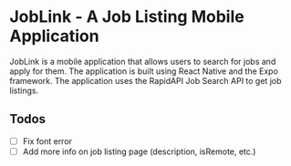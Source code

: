 # JobLink - A Job Listing Mobile Application

JobLink is a mobile application that allows users to search for jobs and apply for them. The application is built using React Native and the Expo framework. The application uses the RapidAPI Job Search API to get job listings.

## Todos

- [ ] Fix font error
- [ ] Add more info on job listing page (description, isRemote, etc.)
